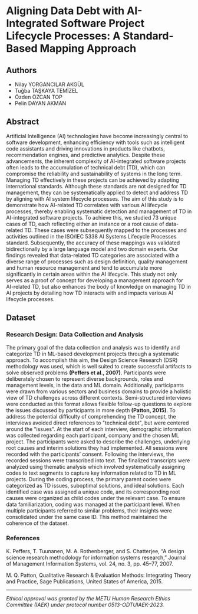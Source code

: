 # Aligning Data Debt with AI-Integrated Software Project Lifecycle Processes: A Standard-Based Mapping Approach

## Authors
- Nilay YORGANCILAR AKGÜL
- Tuğba TAŞKAYA TEMİZEL
- Özden ÖZCAN TOP
- Pelin DAYAN AKMAN

## Abstract
Artificial Intelligence (AI) technologies have become increasingly central to software development, enhancing efficiency with tools such as intelligent code assistants and driving innovations in products like chatbots, recommendation engines, and predictive analytics. Despite these advancements, the inherent complexity of AI-integrated software projects often leads to the accumulation of technical debt (TD), which can compromise the reliability and sustainability of systems in the long term. Managing TD effectively in these projects can be achieved by adapting international standards. Although these standards are not designed for TD management, they can be systematically applied to detect and address TD by aligning with AI system lifecycle processes. The aim of this study is to demonstrate how AI-related TD correlates with various AI lifecycle processes, thereby enabling systematic detection and management of TD in AI-integrated software projects. To achieve this, we studied 73 unique cases of TD, each reflecting either an instance or a root cause of data-related TD. These cases were subsequently mapped to the processes and activities outlined in the ISO/IEC 5338 AI Systems Lifecycle Processes standard. Subsequently, the accuracy of these mappings was validated bidirectionally by a large language model and two domain experts. Our findings revealed that data-related TD categories are associated with a diverse range of processes such as design definition, quality management and human resource management and tend to accumulate more significantly in certain areas within the AI lifecycle. This study not only serves as a proof of concept for developing a management approach for AI-related TD, but also enhances the body of knowledge on managing TD in AI projects by detailing how TD interacts with and impacts various AI lifecycle processes.

## Dataset
### Research Design: Data Collection and Analysis
The primary goal of the data collection and analysis was to identify and categorize TD in ML-based development projects through a systematic approach. To accomplish this aim, the Design Science Research (DSR) methodology was used, which is well suited to create successful artifacts to solve observed problems **(Peffers et al., 2007)**. Participants were deliberately chosen to represent diverse backgrounds, roles and management levels, in the data and ML domain. Additionally, participants were drawn from various sectors and business domains to provide a holistic view of TD challenges across different contexts. 
Semi-structured interviews were conducted as this format allows flexible follow-up questions to explore the issues discussed by participants in more depth **(Patton, 2015)**. To address the potential difficulty of comprehending the TD concept, the interviews avoided direct references to "technical debt", but were centered around the "issues". At the start of each interview, demographic information was collected regarding each participant, company and the chosen ML project. The participants were asked to describe the challenges, underlying root causes and interim solutions they had implemented. All sessions were recorded with the participants’ consent. Following the interviews, the recorded sessions were transcribed into text. The finalized transcripts were analyzed using thematic analysis which involved systematically assigning codes to text segments to capture key information related to TD in ML projects.  During the coding process, the primary parent codes were categorized as TD issues, suboptimal solutions, and ideal solutions. Each identified case was assigned a unique code, and its corresponding root causes were organized as child codes under the relevant case. To ensure data familiarization, coding was managed at the participant level. When multiple participants referred to similar problems, their insights were consolidated under the same case ID. This method maintained the coherence of the dataset.

### References
K. Peffers, T. Tuunanen, M. A. Rothenberger, and S. Chatterjee, “A design science research methodology for information systems research,” Journal of Management Information Systems, vol. 24, no. 3, pp. 45–77, 2007.

M. Q. Patton, Qualitative Research & Evaluation Methods: Integrating Theory and Practice, Sage Publications, United States of America, 2015.

----

*Ethical approval was granted by the METU Human Research Ethics Committee (IAEK) under protocol number 0513-ODTUIAEK-2023.*



